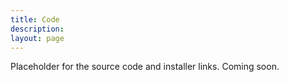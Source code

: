 ```yaml
---
title: Code
description:
layout: page
---
```



Placeholder for the source code and installer links. Coming soon.
